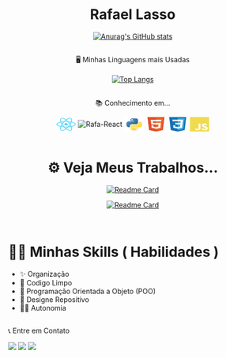 <div align="center">
  <h1>Rafael Lasso</h1>
</div>

<div align="center">
  <a href="https://github.com/Rafael-Lasso">

[![Anurag's GitHub stats](https://github-readme-stats.vercel.app/api?username=Rafael-Lasso&show_icons=true&theme=radical)](https://github.com/anuraghazra/github-readme-stats)
   
## 
   🖥 Minhas Linguagens mais Usadas
   <br><br>
[![Top Langs](https://github-readme-stats.vercel.app/api/top-langs/?username=Rafael-Lasso&layout=compact&theme=radical)](https://github.com/anuraghazra/github-readme-stats)
 
##
📚 Conhecimento em...
 
  <img align="center" alt="Rafa-React" height="30" width="40" src="https://raw.githubusercontent.com/devicons/devicon/master/icons/react/react-original.svg">
  <img align="center" alt="Rafa-React" height="30" width="40" src="https://cdn.jsdelivr.net/gh/devicons/devicon/icons/nodejs/nodejs-original.svg">
  <img align="center" alt="Rafa-Python" height="30" width="40" src="https://raw.githubusercontent.com/devicons/devicon/master/icons/python/python-original.svg">
  
  <img align="center" alt="Rafa-HTML" height="30" width="40" src="https://raw.githubusercontent.com/devicons/devicon/master/icons/html5/html5-original.svg">
  <img align="center" alt="Rafa-CSS" height="30" width="40" src="https://raw.githubusercontent.com/devicons/devicon/master/icons/css3/css3-original.svg">
  <img align="center" alt="Rafa-Js" height="30" width="40" src="https://raw.githubusercontent.com/devicons/devicon/master/icons/javascript/javascript-plain.svg">
   <br>

</div>

 <div align="center">
 <br>

  <h1>⚙ Veja Meus Trabalhos...</h1>
  
 [![Readme Card](https://github-readme-stats.vercel.app/api/pin/?username=Rafael-Lasso&repo=YouTube-Clone&theme=radical)](https://github.com/Rafael-Lasso/YouTube-Clone.git)

 
[![Readme Card](https://github-readme-stats.vercel.app/api/pin/?username=Rafael-Lasso&repo=ChocoBrownie&theme=radical)](https://github.com/Rafael-Lasso/ChocoBrownie.git)

</div>  
<div  align="center" style="display: inline_block"><br>
 
 
</div>
  
 ##
 <H1>🤹‍♂️ Minhas Skills ( Habilidades )</H1>
 <div>
     <ul>
        <li>✨ Organização</li>
        <li>🧹 Codigo Limpo</li>
        <li>🧮 Programação Orientada a Objeto (POO)</li>
        <li>📱 Designe Repositivo</li>
        <li>🕵️‍♂️ Autonomia</li>
     </ul>
 </div>
 
  ##
 📞 Entre em Contato
 
<div> 
  <a href="https://www.instagram.com/rafaellasso.b/" target="_blank"><img src="https://img.shields.io/badge/-Instagram-%23E4405F?style=for-the-badge&logo=instagram&logoColor=white" target="_blank"></a>
  <a href = "mailto:rafael.comercial27@gmail.com"><img src="https://img.shields.io/badge/-Gmail-%23333?style=for-the-badge&logo=gmail&logoColor=white" target="_blank"></a>
  <a href="https://br.linkedin.com/in/rafael-lasso-0450a5239?trk=people-guest_people_search-card" target="_blank"><img src="https://img.shields.io/badge/-LinkedIn-%230077B5?style=for-the-badge&logo=linkedin&logoColor=white" target="_blank"></a>  
 
</div>
